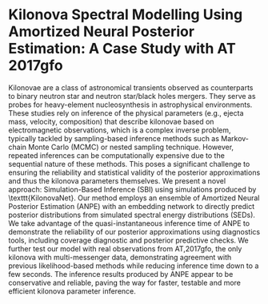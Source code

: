 # Kilonova Spectral Modelling Using Amortized Neural Posterior Estimation: A Case Study with AT 2017gfo
Kilonovae are a class of astronomical transients observed as counterparts to binary neutron star and neutron star/black holes mergers. They serve as probes for heavy-element nucleosynthesis in astrophysical environments. These studies rely on inference of the physical parameters (e.g., ejecta mass, velocity, composition) that describe kilonovae based on electromagnetic observations, which is a complex inverse problem, typically tackled by sampling-based inference methods such as Markov-chain Monte Carlo (MCMC) or nested sampling technique. 
However,  repeated inferences can be computationally expensive due to the sequential nature of these methods. This poses a significant challenge to ensuring the reliability and statistical validity of the posterior approximations and thus the kilonova parameters themselves. We present a novel approach: Simulation-Based Inference (SBI) using simulations produced by \texttt{KilonovaNet}. Our method employs an ensemble of Amortized Neural Posterior Estimation (ANPE) with an embedding network to directly predict posterior distributions from simulated spectral energy distributions (SEDs). We take advantage of the quasi-instantaneous inference time of ANPE to demonstrate the reliability of our posterior approximations using diagnostics tools, including coverage diagnostic and posterior predictive checks.  We further test our model with real observations from AT\,2017gfo, the only kilonova with multi-messenger data, demonstrating agreement with previous likelihood-based methods while reducing inference time down to a few seconds. The inference results produced by ANPE appear to be conservative and reliable, paving the way for faster, testable and more efficient kilonova parameter inference.
